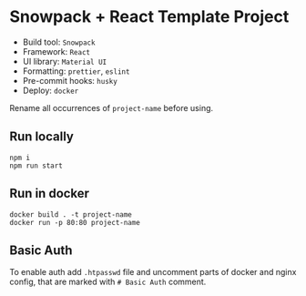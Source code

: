 # Snowpack + React Template Project
- Build tool: `Snowpack`
- Framework: `React`
- UI library: `Material UI`
- Formatting: `prettier`, `eslint`
- Pre-commit hooks: `husky`
- Deploy: `docker`

Rename all occurrences of `project-name` before using.

## Run locally
```
npm i
npm run start
```

## Run in docker
```
docker build . -t project-name
docker run -p 80:80 project-name
```

## Basic Auth
To enable auth add `.htpasswd` file and uncomment parts of docker and nginx config, 
that are marked with `# Basic Auth` comment.
